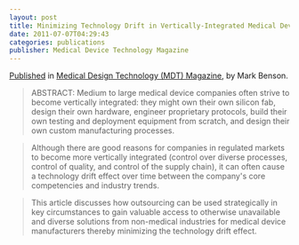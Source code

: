 ```yaml
---
layout: post
title: Minimizing Technology Drift in Vertically-Integrated Medical Device Companies via Strategic Outsourcing
date: 2011-07-07T04:29:43
categories: publications
publisher: Medical Device Technology Magazine
---
```


[Published](http://www.mdtmag.com/articles/2011/07/minimizing-medical-device-technology-drift-strategic-outsourcing) in [Medical Design Technology (MDT)
Magazine](http://www.mdtmag.com/), by Mark Benson. 

> ABSTRACT: Medium to large medical device companies often strive to become vertically integrated: they might own their own silicon fab, design their own hardware, engineer proprietary protocols, build their own testing and deployment equipment from scratch, and design their own custom manufacturing processes. 

> Although there are good reasons for companies in regulated markets to become more vertically integrated (control over diverse processes, control of quality, and control of the supply chain), it can often cause a technology drift effect over time between the company's core competencies and industry trends. 

> This article discusses how outsourcing can be used strategically in key circumstances to gain valuable access to otherwise unavailable and diverse solutions from non-medical industries for medical device manufacturers thereby minimizing the technology drift effect.

